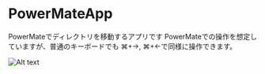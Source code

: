 PowerMateApp
============

PowerMateでディレクトリを移動するアプリです
PowerMateでの操作を想定していますが、普通のキーボードでも
⌘+→, ⌘+←で同様に操作できます。

![Alt text](http://gyazo.com/67beb1215d14d839abbb2689209930c8.gif)
